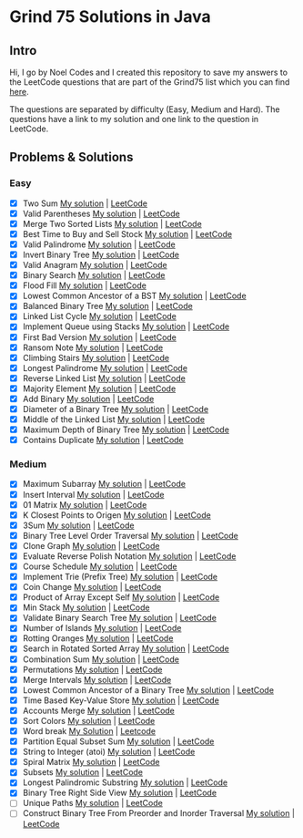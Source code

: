 # Grind 75 Solutions in Java

## Intro

Hi, I go by Noel Codes and I created this repository to save my answers to the LeetCode questions that are part of the Grind75 list which you can find [here](https://www.techinterviewhandbook.org/grind75).

The questions are separated by difficulty (Easy, Medium and Hard). The questions have a link to my solution and one link to the question in LeetCode.

## Problems & Solutions

### Easy
- [x] Two Sum [My solution](https://github.com/NoelCov/Grind75/blob/main/Easy/TwoSum/Solution.java) | [LeetCode](https://leetcode.com/problems/two-sum/)
- [x] Valid Parentheses [My solution](https://github.com/NoelCov/Grind75/blob/main/Easy/ValidParentheses/Solution.java) | [LeetCode](https://leetcode.com/problems/valid-parentheses/)
- [x] Merge Two Sorted Lists [My solution](https://github.com/NoelCov/Grind75/blob/main/Easy/MergeTwoSortedLists/Solution.java) | [LeetCode](https://leetcode.com/problems/merge-two-sorted-lists/)
- [x] Best Time to Buy and Sell Stock [My solution](https://github.com/NoelCov/Grind75/blob/main/Easy/BestTimeToBuyAndSellStock/Solution.java) | [LeetCode](https://leetcode.com/problems/best-time-to-buy-and-sell-stock/)
- [x] Valid Palindrome [My solution](https://github.com/NoelCov/Grind75/blob/main/Easy/ValidPalindrome/Solution.java) | [LeetCode](https://leetcode.com/problems/valid-palindrome/)
- [x] Invert Binary Tree [My solution](https://github.com/NoelCov/Grind75/blob/main/Easy/InvertBinaryTree/Solution.java) | [LeetCode](https://leetcode.com/problems/invert-binary-tree/)
- [x] Valid Anagram [My solution](https://github.com/NoelCov/Grind75/blob/main/Easy/ValidAnagram/Solution.java) | [LeetCode](https://leetcode.com/problems/valid-anagram/)
- [x] Binary Search [My solution](https://github.com/NoelCov/Grind75/blob/main/Easy/BinarySearch/Solution.java) | [LeetCode](https://leetcode.com/problems/binary-search/)
- [x] Flood Fill [My solution](https://github.com/NoelCov/Grind75/blob/main/Easy/FloodFill/Solution.java) | [LeetCode](https://leetcode.com/problems/flood-fill/)
- [x] Lowest Common Ancestor of a BST [My solution](https://github.com/NoelCov/Grind75/blob/main/Easy/LowestCommonAncestor/Solution.java) | [LeetCode](https://leetcode.com/problems/lowest-common-ancestor-of-a-binary-search-tree/)
- [x] Balanced Binary Tree [My solution](https://github.com/NoelCov/Grind75/blob/main/Easy/BalancedBinaryTree/Solution.java) | [LeetCode](https://leetcode.com/problems/balanced-binary-tree/)
- [x] Linked List Cycle [My solution](https://github.com/NoelCov/Grind75/blob/main/Easy/LinkedListCycle/Solution.java) | [LeetCode](https://leetcode.com/problems/linked-list-cycle/)
- [x] Implement Queue using Stacks [My solution](https://github.com/NoelCov/Grind75/blob/main/Easy/ImplementQueueUsingStacks/Solution.java) | [LeetCode](https://leetcode.com/problems/implement-queue-using-stacks/)
- [x] First Bad Version [My solution](https://github.com/NoelCov/Grind75/blob/main/Easy/FirstBadVersion/Solution.java) | [LeetCode](https://leetcode.com/problems/first-bad-version/)
- [x] Ransom Note [My solution](https://github.com/NoelCov/Grind75/blob/main/Easy/RansomNote/Solution.java) | [LeetCode](https://leetcode.com/problems/ransom-note/)
- [x] Climbing Stairs [My solution](https://github.com/NoelCov/Grind75/blob/main/Easy/ClimbingStairs/Solution.java) | [LeetCode](https://leetcode.com/problems/climbing-stairs/)
- [x] Longest Palindrome [My solution](https://github.com/NoelCov/Grind75/blob/main/Easy/LongestPalindrome/Solution.java) | [LeetCode](https://leetcode.com/problems/longest-palindrome/)
- [x] Reverse Linked List [My solution](https://github.com/NoelCov/Grind75/blob/main/Easy/ReverseLinkedList/Solution.java) | [LeetCode](https://leetcode.com/problems/reverse-linked-list/)
- [x] Majority Element [My solution](https://github.com/NoelCov/Grind75/blob/main/Easy/MajorityElement/Solution.java) | [LeetCode](https://leetcode.com/problems/majority-element/)
- [x] Add Binary [My solution](https://github.com/NoelCov/Grind75/blob/main/Easy/AddBinary/Solution.java) | [LeetCode](https://leetcode.com/problems/add-binary/)
- [x] Diameter of a Binary Tree [My solution](https://github.com/NoelCov/Grind75/blob/main/Easy/DiameterOfBinaryTree/Solution.java) | [LeetCode](https://leetcode.com/problems/diameter-of-binary-tree/)
- [x] Middle of the Linked List [My solution](https://github.com/NoelCov/Grind75/blob/main/Easy/MiddleOfTheLinkedList/Solution.java) | [LeetCode](https://leetcode.com/problems/middle-of-the-linked-list/)
- [x] Maximum Depth of Binary Tree [My solution](https://github.com/NoelCov/Grind75/blob/main/Easy/MaximumDepthOfBinaryTree/Solution.java) | [LeetCode](https://leetcode.com/problems/maximum-depth-of-binary-tree/)
- [x] Contains Duplicate [My solution](https://github.com/NoelCov/Grind75/blob/main/Easy/ContainsDuplicate/Solution.java) | [LeetCode](https://leetcode.com/problems/contains-duplicate/)

### Medium
- [x] Maximum Subarray [My solution](https://github.com/NoelCov/Grind75/blob/main/Medium/MaximumSubarray/Solution.java) | [LeetCode](https://leetcode.com/problems/maximum-subarray/)
- [x] Insert Interval [My solution](https://github.com/NoelCov/Grind75/blob/main/Medium/InsertInterval/Solution.java) | [LeetCode](https://leetcode.com/problems/insert-interval/)
- [x] 01 Matrix [My solution](https://github.com/NoelCov/Grind75/blob/main/Medium/01Matrix/Solution.java) | [LeetCode](https://leetcode.com/problems/01-matrix/)
- [x] K Closest Points to Origen [My solution](https://github.com/NoelCov/Grind75/blob/main/Medium/KClosestPointsToOrigin/Solution.java) | [LeetCode](https://leetcode.com/problems/k-closest-points-to-origin)
- [x] 3Sum [My solution](https://github.com/NoelCov/Grind75/blob/main/Medium/3Sum/Solution.java) | [LeetCode](https://leetcode.com/problems/3sum)
- [x] Binary Tree Level Order Traversal [My solution](https://github.com/NoelCov/Grind75/blob/main/Medium/BinaryTreeLevelOrderTraversal/Solution.java) | [LeetCode](https://leetcode.com/problems/binary-tree-level-order-traversal)
- [x] Clone Graph [My solution](https://github.com/NoelCov/Grind75/blob/main/Medium/CloneGraph/Solution.java) | [LeetCode](https://leetcode.com/problems/clone-graph)
- [x] Evaluate Reverse Polish Notation [My solution](https://github.com/NoelCov/Grind75/blob/main/Medium/EvaluateReversePolishNotation/Solution.java) | [LeetCode](https://leetcode.com/problems/evaluate-reverse-polish-notation)
- [x] Course Schedule [My solution](https://github.com/NoelCov/Grind75/blob/main/Medium/CourseSchedule/Solution.java) | [LeetCode](https://leetcode.com/problems/course-schedule)
- [x] Implement Trie (Prefix Tree) [My solution](https://github.com/NoelCov/Grind75/blob/main/Medium/ImplementTrie/Solution.java) | [LeetCode](https://leetcode.com/problems/implement-trie-prefix-tree)
- [x] Coin Change [My solution](https://github.com/NoelCov/Grind75/blob/main/Medium/CoinChange/Solution.java) | [LeetCode](https://leetcode.com/problems/coin-change)
- [x] Product of Array Except Self [My solution](https://github.com/NoelCov/Grind75/blob/main/Medium/ProductOfArrayExceptSelf/Solution.java) | [LeetCode](https://leetcode.com/problems/product-of-array-except-self)
- [x] Min Stack [My solution](https://github.com/NoelCov/Grind75/blob/main/Medium/MinStack/Solution.java) | [LeetCode](https://leetcode.com/problems/min-stack)
- [x] Validate Binary Search Tree [My solution](https://github.com/NoelCov/Grind75/blob/main/Medium/ValidateBinarySearchTree/Solution.java) | [LeetCode](https://leetcode.com/problems/validate-binary-search-tree)
- [x] Number of Islands [My solution](https://github.com/NoelCov/Grind75/blob/main/Medium/NumberOfIslands/Solution.java) | [LeetCode](https://leetcode.com/problems/number-of-islands)
- [x] Rotting Oranges [My solution](https://github.com/NoelCov/Grind75/blob/main/Medium/RottingOranges/Solution.java) | [LeetCode](https://leetcode.com/problems/rotting-oranges)
- [x] Search in Rotated Sorted Array [My solution](https://github.com/NoelCov/Grind75/blob/main/Medium/SearchInRotatedSortedArray/Solution.java) | [LeetCode](https://leetcode.com/problems/search-in-rotated-sorted-array)
- [x] Combination Sum [My solution](https://github.com/NoelCov/Grind75/blob/main/Medium/CombinationSum/Solution.java) | [LeetCode](https://leetcode.com/problems/combination-sum)
- [x] Permutations [My solution](https://github.com/NoelCov/Grind75/blob/main/Medium/Permutations/Solution.java) | [LeetCode](https://leetcode.com/problems/permutations)
- [x] Merge Intervals [My solution](https://github.com/NoelCov/Grind75/blob/main/Medium/MergeIntervals/Solution.java) | [LeetCode](https://leetcode.com/problems/merge-intervals)
- [x] Lowest Common Ancestor of a Binary Tree [My solution](https://github.com/NoelCov/Grind75/blob/main/Medium/LowestCommonAncestorOfBinaryTree/Solution.java) | [LeetCode](https://leetcode.com/problems/lowest-common-ancestor-of-a-binary-tree)
- [x] Time Based Key-Value Store [My solution](https://github.com/NoelCov/Grind75/blob/main/Medium/TimeBasedKey-ValueStore/Solution.java) | [LeetCode](https://leetcode.com/problems/time-based-key-value-store)
- [x] Accounts Merge [My solution](https://github.com/NoelCov/Grind75/blob/main/Medium/AccountsMerge/Solution.java) | [LeetCode](https://leetcode.com/problems/accounts-merge)
- [x] Sort Colors [My solution](https://github.com/NoelCov/Grind75/blob/main/Medium/SortColors/Solution.java) | [LeetCode](https://leetcode.com/problems/sort-colors)
- [x] Word break [My Solution](https://github.com/NoelCov/Grind75/blob/main/Medium/WordBreak/Solution.java) | [Leetcode](https://leetcode.com/problems/word-break/)
- [x] Partition Equal Subset Sum [My solution](https://github.com/NoelCov/Grind75/blob/main/Medium/PartitionEqualSubsetSum/Solution.java) | [LeetCode](https://leetcode.com/problems/partition-equal-subset-sum)
- [x] String to Integer (atoi) [My solution](https://github.com/NoelCov/Grind75/blob/main/Medium/StringToInteger/Solution.java) | [LeetCode](https://leetcode.com/problems/string-to-integer-atoi)
- [x] Spiral Matrix [My solution](https://github.com/NoelCov/Grind75/blob/main/Medium/SpiralMatrix/Solution.java) | [LeetCode](https://leetcode.com/problems/spiral-matrix)
- [x] Subsets [My solution](https://github.com/NoelCov/Grind75/blob/main/Medium/Subsets/Solution.java) | [LeetCode](https://leetcode.com/problems/subsets)
- [x] Longest Palindromic Substring [My solution](https://github.com/NoelCov/Grind75/blob/main/Medium/LongestPalindromicSubstring/Solution.java) | [LeetCode](https://leetcode.com/problems/longest-palindromic-substring)
- [x] Binary Tree Right Side View [My solution](https://github.com/NoelCov/Grind75/blob/main/Medium/BinaryTreeRightSideView/Solution.java) | [LeetCode](https://leetcode.com/problems/binary-tree-right-side-view)
- [ ] Unique Paths [My solution]() | [LeetCode](https://leetcode.com/problems/unique-paths)
- [ ] Construct Binary Tree From Preorder and Inorder Traversal [My solution]() | [LeetCode](https://leetcode.com/problems/construct-binary-tree-from-preorder-and-inorder-traversal)